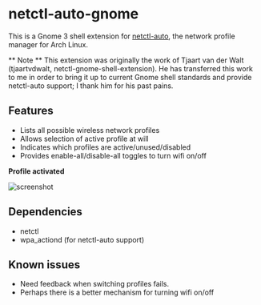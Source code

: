 # netctl-auto-gnome #
This is a Gnome 3 shell extension for [netctl-auto](https://wiki.archlinux.org/index.php/Netctl), the network profile manager for Arch Linux.

** Note **
This extension was originally the work of Tjaart van der Walt (tjaartvdwalt, netctl-gnome-shell-extension). He has transferred this work to me in order to bring it up to current Gnome shell standards and provide netctl-auto support; I thank him for his past pains.

## Features ##
* Lists all possible wireless network profiles
* Allows selection of active profile at will
* Indicates which profiles are active/unused/disabled
* Provides enable-all/disable-all toggles to turn wifi on/off

**Profile activated**

![screenshot](https://github.com/nigeil/netctl-auto-gnome/blob/master/screenshots/netctl-auto-gnome-screenshot.jpg?raw=true)

## Dependencies ##
* netctl
* wpa\_actiond (for netctl-auto support)

## Known issues ##
* Need feedback when switching profiles fails.
* Perhaps there is a better mechanism for turning wifi on/off

